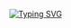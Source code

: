 [![Typing SVG](https://readme-typing-svg.demolab.com/?lines=Hey;its;Saurabh)](https://git.io/typing-svg)

